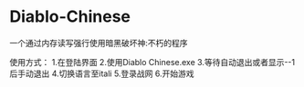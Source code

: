 # Diablo-Chinese
一个通过内存读写强行使用暗黑破坏神:不朽的程序

使用方式：
1.在登陆界面
2.使用Diablo Chinese.exe
3.等待自动退出或者显示--1后手动退出
4.切换语言至itali
5.登录战网
6.开始游戏

